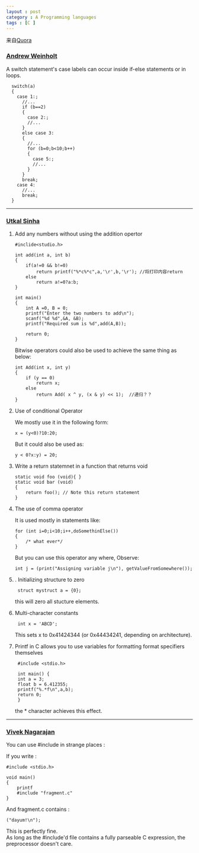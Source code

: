 ```yaml
---
layout : post
category : A Programming languages
tags : [C ]
---
```

来自[Quora](http://www.quora.com/What-are-some-features-of-the-C-programming-language-that-are-not-well-known)

### [Andrew Weinholt](http://www.quora.com/Andrew-Weimholt)
A switch statement's case labels can occur inside if-else statements or in loops.

	  switch(a)
	  {
	    case 1:;
	      //...
	      if (b==2)
	      {
	        case 2:;
	        //...
	      }
	      else case 3:
	      {
	        //...
	        for (b=0;b<10;b++)
	        {
	          case 5:;
	          //...
	        }
	      }
	      break;
	    case 4:
	      //...
	      break; 
	  }

---

### [Utkal Sinha](http://www.quora.com/Utkal-Sinha)

1.  Add any numbers without using the addition opertor

		#inclide<studio.h>
		
		int add(int a, int b)
		{
			if(a!=0 && b!=0)
				return printf("%*c%*c",a,'\r',b,'\r'); //将打印内容return
			else 
				return a!=0?a:b;	
		}
		
		int main()
		{
			int A =0, B = 0;
			printf("Enter the two numbers to add\n");
			scanf("%d %d",&A, &B);
			printf("Required sum is %d",add(A,B));
			
			return 0;
		} 	

	Bitwise operators could also be used to achieve the same thing as below:

		int Add(int x, int y)
		{
			if (y == 0)
				return x;
			else
				return Add( x ^ y, (x & y) << 1);  //递归？？
		}
	
2.  Use of conditional Operator

	We mostly use it in the following form:

		x = (y<0)?10:20;

	But it could also be used as:
		
		y < 0?x:y) = 20;
	
3.  Write a return statemnet in a function that returns void

		static void foo (void){ }
		static void bar (void)
		{
			return foo(); // Note this return statement
		}

4.  The use of comma operator

	It is used mostly in statements like:  
	
		for (int i=0;i<10;i++,doSomethinElse())
		{
			/* what ever*/
		}

	But you can use this operator any where, Observe:  
	
		int j = (print("Assigning variable j\n"), getValueFromSomewhere()); 

5. . Initializing structure to zero 

		struct mystruct a = {0};

	this will zero all stucture elements.  

6. Multi-character constants  

		int x = 'ABCD';

	This sets x to 0x41424344 (or 0x44434241, depending on architecture).

7. Printf in C allows you to use variables for formatting format specifiers themselves

		#include <stdio.h>
		
		int main() {
	    int a = 3;
	    float b = 6.412355;
	    printf("%.*f\n",a,b);
	    return 0;
		}  
		
	the * character achieves this effect.  

---

### [Vivek Nagarajan](http://www.quora.com/Vivek-Nagarajan-1)  

You can use #include in strange places :  

If you write :  

	#include <stdio.h>
	
	void main()
	{
	    printf
		#include "fragment.c"        
	}

And fragment.c contains :

	("dayum!\n");


This is perfectly fine.  
As long as the #include'd file contains a fully parseable C expression, the preprocessor doesn't care.

